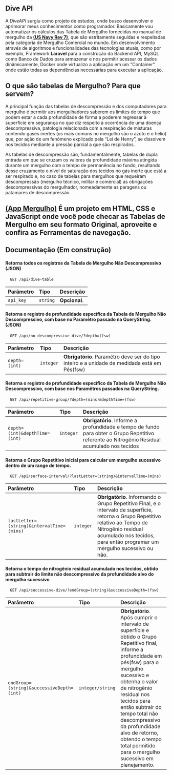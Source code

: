 ## Dive API

A *DiveAPI* surgiu como projeto de estudos, onde busco desenvolver e aprimorar meus conhecimentos como programador. Basicamente vou automatizar os cálculos das Tabela de Mergulho fornecidas no manual de mergulho da **[(US Navy Rev 7)](https://www.navsea.navy.mil/Portals/103/Documents/SUPSALV/Diving/US%20DIVING%20MANUAL_REV7.pdf?ver=2017-01-11-102354-393)**, que são estritamente seguidas e respeitadas pela categoria de Mergulho Comercial no mundo. Em desenvolvimento através de algoritmos e funcionalidades das tecnologias atuais, como por exemplo, Framework **Laravel** para a construção do Backend API, MySQL como Banco de Dados para armazenar e nos permitir acessar os dados dinâmicamente, Docker onde virtualizo a aplicação em um "Container" onde estão todas as dependências necessárias para executar a aplicação.

## O que são tabelas de Mergulho? Para que servem?

A principal função das tabelas de descompressão e dos computadores para mergulho é permitir aos mergulhadores saberem os limites de tempo que podem estar a cada profundidade de forma a poderem regressar à superfície em segurança no que diz respeito à ocorrência de uma doença descompressiva, patologia relacionada com a respiração de misturas contendo gases inertes (os mais comuns no mergulho são o azoto e o hélio) que, por ação de um fenómeno explicado pela “Lei de Henry”, se dissolvem nos tecidos mediante a pressão parcial a que são respirados.

As tabelas de descompressão são, fundamentalmente, tabelas de dupla entrada em que se cruzam os valores da profundidade máxima atingida durante um mergulho com o tempo de permanência no fundo, resultando desse cruzamento o nível de saturação dos tecidos no gás inerte que está a ser respirado e, no caso de tabelas para mergulhos que requeiram descompressão (mergulho técnico, militar e comercial) as obrigações descompressivas do mergulhador, nomeadamente as paragens ou patamares de descompressão.

## **[(App Mergulho)](https://appmergulho.vercel.app)** É um projeto em HTML, CSS e JavaScript onde você pode checar as Tabelas de Mergulho em seu formato Original, aproveite e confira as Ferramentas de navegação.

## Documentação (Em construção)

#### Retorna todos os registros da Tabela de Mergulho Não Descompressivo (JSON)

```http
  GET /api/dive-table
```

| Parâmetro   | Tipo       | Descrição                           |
| :---------- | :--------- | :---------------------------------- |
| `api_key` | `string` | **Opcional**. |

#### Retorna o registro de profundidade específica da Tabela de Mergulho Não Descompressivo, com base no Paramêtro passado na QueryString. (JSON)

```http
  GET /api/no-descompressive-dive/?depth=(fsw)
```

| Parâmetro   | Tipo       | Descrição                           |
| :---------- | :--------- | :---------------------------------- |
| `depth=(int)` | `integer` | **Obrigatório**. Paramêtro deve ser do tipo inteiro e a unidade de medidada está em Pés(fsw)|

#### Retorna o registro de profundidade específico da Tabela de Mergulho Não Descompressivo, com base nos Paramêtros passados na QueryString.

```http
  GET /api/repetitive-group/?depth=(mins)&depthTime=(fsw)
```

| Parâmetro   | Tipo       | Descrição                           |
| :---------- | :--------- | :---------------------------------- |
| `depth=(int)&depthTime=(int)`      | `integer` | **Obrigatório**. Informe a profundidade e tempo de fundo para obter o Grupo Repetitivo referente ao Nitrogênio Residual acumulado nos tecidos |

#### Retorna o Grupo Repetitivo inicial para calcular um mergulho sucessivo dentro de um range de tempo.

```http
  GET /api/surface-interval/?lastLetter=(string)&intervalTime=(mins)
```

| Parâmetro                                 | Tipo       | Descrição                           |
|:------------------------------------------| :--------- | :---------------------------------- |
| `lastLetter=(string)&intervalTime=(mins)` | `integer` | **Obrigatório**. Informando o Grupo Repetitivo Final, e o intervalo de superfície, retorna o Grupo Repetitivo relativo ao Tempo de Nitrogênio residual acumulado nos tecidos, para então programar um mergulho sucessivo ou não.

#### Retorna o tempo de nitrogênio residual acumulado nos tecidos, obtido para subtrair do limite não descompressivo da profundidade alvo do mergulho sucessivo

```http
  GET /api/successive-dive/?endGroup=(string)&successiveDepth=(fsw)
```
| Parâmetro   | Tipo       | Descrição                           |
| :---------- | :--------- | :---------------------------------- |
| `endGroup=(string)&successiveDepth=(int)`      | `integer/string` | **Obrigatório**. Após cumprir o intervalo de superfície e obtido o Grupo Repetitivo final, informe a profundidade em pés(fsw) para o mergulho sucessivo e obtenha o valor de nitrogênio residual nos tecidos para então subtrair do tempo total não descompressivo da profundidade alvo de retorno, obtendo o tempo total permitido para o mergulho sucessivo em planejamento.
